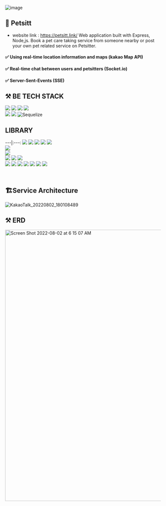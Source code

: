 ![image](https://user-images.githubusercontent.com/105031842/182522359-499bd4b5-7b95-48e5-b7f5-78099f885189.png)


## 🐶 Petsitt 
- website link : https://petsitt.link/
Web application built with Express, Node,js. Book a pet care taking service from someone nearby or post your own pet related service on Petsitter.
#### ✅  **Using real-time location information and maps (kakao Map API)**
#### ✅  **Real-time chat between users and petsitters (Socket.io)**
#### ✅  **Server-Sent-Events (SSE)**

## ⚒️ BE TECH STACK 
![](https://img.shields.io/badge/node.js-339933?style=for-the-badge&logo=Node.js&logoColor=white)
![](https://img.shields.io/badge/express-000000?style=for-the-badge&logo=express&logoColor=white)
![](https://img.shields.io/badge/socket.io-010101?style=for-the-badge&logo=socket.io&logoColor=white)
![](https://img.shields.io/badge/mysql-4479A1?style=for-the-badge&logo=mysql&logoColor=white)\
![](https://img.shields.io/badge/javascript-F7DF1E?style=for-the-badge&logo=javascript&logoColor=black)
![](https://img.shields.io/badge/amazonaws-232F3E?style=for-the-badge&logo=amazonaws&logoColor=white)
![Sequelize](https://img.shields.io/badge/Sequelize-52B0E7?style=for-the-badge&logo=Sequelize&logoColor=white)

## LIBRARY
---|:---:
<img src='https://img.shields.io/badge/bcrypt-5.0.1-lightgrey'> 
<img src='https://img.shields.io/badge/cors-2.8.5-lightgrey'>
<img src='https://img.shields.io/badge/dotenv-16.0.1-lightgrey'> 
<img src='https://img.shields.io/badge/express-4.18.1-lightgrey'> 
<img src='https://img.shields.io/badge/helmet-4.6.0-lightgrey'>  
<img src='https://img.shields.io/badge/joi-17.6.0-lightgrey'>  
<img src='https://img.shields.io/badge/jsonwebtoken-8.5.1-lightgrey'>  
<img src='https://img.shields.io/badge/moment-2.29.3-lightgrey'> 
<img src='https://img.shields.io/badge/mysql-2.18.1-lightgrey'> 
<img src='https://img.shields.io/badge/sequelize-6.21.3-lightgrey'>  
<img src='https://img.shields.io/badge/sequelize--cli-6.4.1-lightgrey'> 
<img src='https://img.shields.io/badge/multer-1.4.5--lts.1-lightgrey'> 
<img src='https://img.shields.io/badge/multer--s3-2.10.0-lightgrey'> 
<img src='https://img.shields.io/badge/multer--s3--transform-2.4.2-lightgrey'> 
<img src='https://img.shields.io/badge/sharp-0.30.7-lightgrey'> 
<img src='https://img.shields.io/badge/nodemailer-6.7.6-lightgrey'> 
<img src='https://img.shields.io/badge/socket.io-4.5.1-lightgrey'> 


<br>



## 🏗Service Architecture
![KakaoTalk_20220802_180108489](https://user-images.githubusercontent.com/75964402/182356945-32fd49ef-c3ce-4e74-8161-dcfdd0b17890.png)


## ⚒️ ERD
<img width="875" alt="Screen Shot 2022-08-02 at 6 15 07 AM" src="https://user-images.githubusercontent.com/104882862/182362019-c9b7b365-c66e-4932-b6e6-cebeda864d97.png">

